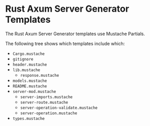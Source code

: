 # Rust Axum Server Generator Templates

The Rust Axum Server Generator templates use Mustache Partials.

The following tree shows which templates include which:

- `Cargo.mustache`
- `gitignore`
- `header.mustache`
- `lib.mustache`
    - `response.mustache`
- `models.mustache`
- `README.mustache`
- `server-mod.mustache`
    - `server-imports.mustache`
    - `server-route.mustache`
    - `server-operation-validate.mustache`
    - `server-operation.mustache`
- `types.mustache`
